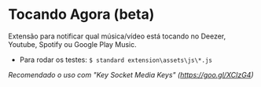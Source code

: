 # Tocando Agora (beta) #

Extensão para notificar qual música/vídeo está tocando no Deezer, Youtube, Spotify ou Google Play Music.

* Para rodar os testes: `$ standard extension\assets\js\*.js`

*Recomendado o uso com "Key Socket Media Keys" (https://goo.gl/XCIzG4)*
